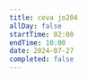 ```yaml
---
title: ceva jo204
allDay: false
startTime: 02:00
endTime: 10:00
date: 2024-07-27
completed: false
---
```

